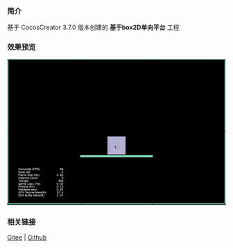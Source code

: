 ### 简介
基于 CocosCreator 3.7.0 版本创建的 **基于box2D单向平台** 工程

### 效果预览
![image](../../../gif/202211/2022110304.gif)

### 相关链接
[Gitee](https://gitee.com/mirrors_cocos-creator/cocos-example-physics/tree/v3.x/2d/box2d/assets/cases/demo) | [Github](https://github.com/cocos/cocos-example-physics/tree/v3.x/2d/box2d/assets/cases/demo)
